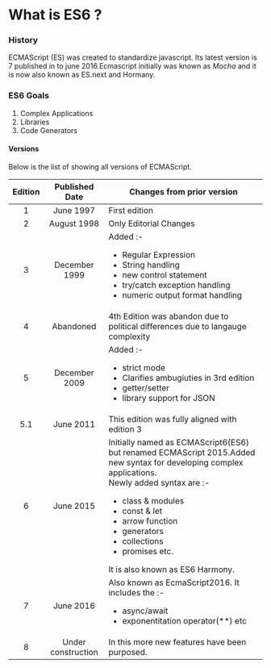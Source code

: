  # What is ES6 ?


### History 
 ECMAScript (ES) was created to standardize javascript. Its latest version is 7 published in to june 2016.Ecmascript initially was known as *Mocha* and it is now also known as ES.next and Hormany.

### ES6 Goals
1. Complex Applications
2. Libraries
3. Code Generators

 #### Versions 

 Below is the list of showing all versions of ECMAScript. 

 **Edition**   |     **Published Date**     |     **Changes from prior version**
:-------------:|:--------------------------:|---------------------------------
 1             |         June 1997          |     First edition 
 2             |         August 1998          |     Only Editorial Changes
 3             |         December 1999      |     Added :- <br><ul><li>Regular Expression </li><li>String handling </li><li>new control statement </li><li>try/catch exception handling </li><li>numeric output format handling </li></ul>       
4              |        Abandoned           |    4th Edition was abandon due to political differences due to langauge complexity
5              |         December 2009      |     Added :- <br><ul><li>strict mode </li><li>Clarifies ambugiuties in 3rd edition </li><li>getter/setter</li><li>library support for JSON </li> </ul>                      
5.1            |         June 2011          |     This edition was fully aligned with edition 3
6              |         June 2015          |     Initially named as ECMAScript6(ES6) but renamed ECMAScript 2015.Added new syntax for developing complex applications.<br> Newly added syntax are :- <br><ul><li>class & modules </li><li>const & let </li><li>arrow function</li><li>generators</li><li>collections</li><li>promises etc.</li></ul>It is also known as ES6 Harmony.                                       
7             |          June 2016          |     Also known as EcmaScript2016. It includes the :- <br><ul><li>async/await</li><li>exponentitation operator(**) etc</li></ul>
8             |          Under construction |     In this more new features have been purposed.
